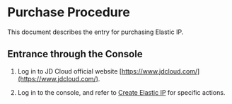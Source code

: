 # Purchase Procedure

This document describes the entry for purchasing Elastic IP.

## Entrance through the Console

1. Log in to JD Cloud official website [https://www.jdcloud.com/](https://www.jdcloud.com/).

2. Log in to the console, and refer to [Create Elastic IP](./Operation-Guide/Elastic-IP-Management/Create-Elastic-IP.md) for specific actions.
